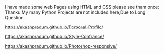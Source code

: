 I have made some web Pages using HTML and CSS please see tham once: Thanku
My many Python Projects are not included here,Due to Long Question.

https://akashpradum.github.io/Personal-Profile/

https://akashpradum.github.io/Style-Confrance/

https://akashpradum.github.io/Photoshop-responsive/
